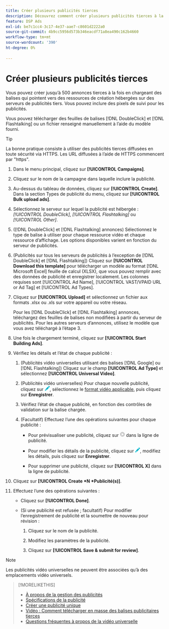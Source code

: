 ```yaml
---
title: Créer plusieurs publicités tierces
description: Découvrez comment créer plusieurs publicités tierces à la fois.
feature: DSP Ads
exl-id: be7c1cc4-3c17-4e37-aae7-c8601d2222a0
source-git-commit: 4b9cc5956d573b346eacdf71a8ea490c162b4660
workflow-type: tm+mt
source-wordcount: '390'
ht-degree: 0%

---
```


# Créer plusieurs publicités tierces

Vous pouvez créer jusqu’à 500 annonces tierces à la fois en chargeant des balises qui pointent vers des ressources de création hébergées sur des serveurs de publicités tiers. Vous pouvez inclure des pixels de suivi pour les publicités.<!-- The bulksheet template for other ad servers says you can include 200. Which is it: 200 or 500? -->

Vous pouvez télécharger des feuilles de balises [!DNL DoubleClick] et [!DNL Flashtalking] ou un fichier renseigné manuellement à l’aide du modèle fourni.

>[!TIP]
>
> La bonne pratique consiste à utiliser des publicités tierces diffusées en toute sécurité via HTTPS. Les URL diffusées à l’aide de HTTPS commencent par &quot;https&quot;.

1. Dans le menu principal, cliquez sur **[!UICONTROL Campaigns]**.

1. Cliquez sur le nom de la campagne dans laquelle inclure la publicité.

1. Au-dessus du tableau de données, cliquez sur **[!UICONTROL Create]**. Dans la section Types de publicité du menu, cliquez sur **[!UICONTROL Bulk upload ads]**.

1. Sélectionnez le serveur sur lequel la publicité est hébergée : *[!UICONTROL DoubleClick]*, *[!UICONTROL Flashtalking]* ou *[!UICONTROL Other]*.

1. ([!DNL DoubleClick] et [!DNL Flashtalking] annonces) Sélectionnez le type de balise à utiliser pour chaque ressource vidéo et chaque ressource d’affichage. Les options disponibles varient en fonction du serveur de publicités.

1. (Publicités sur tous les serveurs de publicités à l’exception de [!DNL DoubleClick] et [!DNL Flashtalking]) Cliquez sur **[!UICONTROL Download this template]** pour télécharger un modèle au format [!DNL Microsoft Excel] feuille de calcul (XLSX), que vous pouvez remplir avec des données de publicité et enregistrer localement. Les colonnes requises sont [!UICONTROL Ad Name], [!UICONTROL VAST/VPAID URL or Ad Tag] et [!UICONTROL Ad Types].

1. Cliquez sur **[!UICONTROL Upload]** et sélectionnez un fichier aux formats .xlsx ou .xls sur votre appareil ou votre réseau.

   Pour les [!DNL DoubleClick] et [!DNL Flashtalking] annonces, téléchargez des feuilles de balises non modifiées à partir du serveur de publicités. Pour les autres serveurs d’annonces, utilisez le modèle que vous avez téléchargé à l’étape 3.

1. Une fois le chargement terminé, cliquez sur **[!UICONTROL Start Building Ads]**.

1. Vérifiez les détails et l’état de chaque publicité :

   1. (Publicités vidéo universelles utilisant des balises [!DNL Google] ou [!DNL Flashtalking]) Cliquez sur le champ **[!UICONTROL Ad Type]** et sélectionnez **[!UICONTROL Universal Video]**.

   1. (Publicités vidéo universelles) Pour chaque nouvelle publicité, cliquez sur ![modifier](/help/dsp/assets/edit.png), sélectionnez le [format vidéo applicable](/help/dsp/campaign-management/ads/ad-settings-universal-video.md), puis cliquez sur **Enregistrer**.

   1. Vérifiez l’état de chaque publicité, en fonction des contrôles de validation sur la balise chargée.

   1. (Facultatif) Effectuez l’une des opérations suivantes pour chaque publicité :

      * Pour prévisualiser une publicité, cliquez sur ![play](/help/dsp/assets/play.png) dans la ligne de publicité.

      * Pour modifier les détails de la publicité, cliquez sur ![modifier](/help/dsp/assets/edit.png), modifiez les détails, puis cliquez sur **Enregistrer**.

      * Pour supprimer une publicité, cliquez sur **[!UICONTROL X]** dans la ligne de publicité.

1. Cliquez sur **[!UICONTROL Create *N *Publicité(s)]**.

1. Effectuez l’une des opérations suivantes :

   * Cliquez sur **[!UICONTROL Done]**.

   * (Si une publicité est refusée ; facultatif) Pour modifier l’enregistrement de publicité et la soumettre de nouveau pour révision :

      1. Cliquez sur le nom de la publicité.

      1. Modifiez les paramètres de la publicité.

      1. Cliquez sur **[!UICONTROL Save & submit for review]**.

>[!NOTE]
>
>Les publicités vidéo universelles ne peuvent être associées qu’à des emplacements vidéo universels.

>[!MORELIKETHIS]
>
>* [À propos de la gestion des publicités](ad-about.md)
>* [Spécifications de la publicité](ad-specs.md)
>* [Créer une publicité unique](ad-create.md)
>* [Vidéo : Comment télécharger en masse des balises publicitaires tierces](https://experienceleague.adobe.com/docs/advertising-learn/tutorials/dsp/bulk-upload-third-party-ad-tags.html?lang=fr)
>* [ Questions fréquentes à propos de la vidéo universelle ](/help/dsp/campaign-management/faq-universal-video.md)
